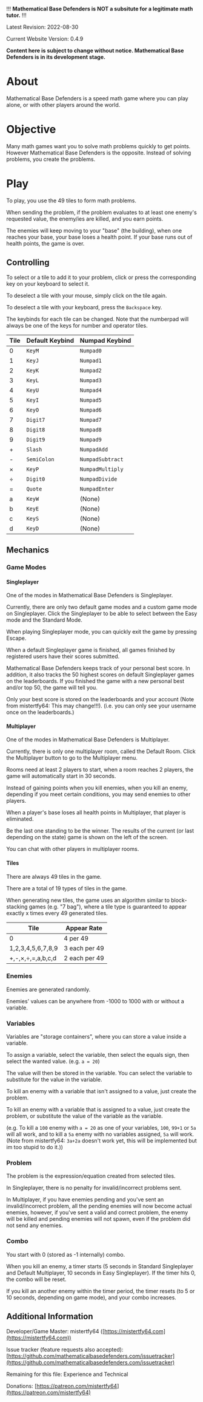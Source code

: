 !!! **Mathematical Base Defenders is NOT a subsitute for a legitimate math tutor.** !!!

Latest Revision: 2022-08-30

Current Website Version: 0.4.9

**Content here is subject to change without notice. Mathematical Base Defenders is in its development stage.**

# About
Mathematical Base Defenders is a speed math game where you can play alone, or with other players around the world.

# Objective
Many math games want you to solve math problems quickly to get points. However Mathematical Base Defenders is the opposite. Instead of solving problems, you create the problems.

# Play
To play, you use the 49 tiles to form math problems.

When sending the problem, if the problem evaluates to at least one enemy's requested value, the enemy/ies are killed, and you earn points.

The enemies will keep moving to your "base" (the building), when one reaches your base, your base loses a health point. If your base runs out of health points, the game is over.

## Controlling
To select or a tile to add it to your problem, click or press the corresponding key on your keyboard to select it.

To deselect a tile with your mouse, simply click on the tile again.

To deselect a tile with your keyboard, press the `Backspace` key.

The keybinds for each tile can be changed. Note that the numberpad will always be one of the keys for number and operator tiles.

| Tile | Default Keybind | Numpad Keybind |
| --- | --- | --- |
| 0 | `KeyM` | `Numpad0` |
| 1 | `KeyJ` | `Numpad1` |
| 2 | `KeyK` | `Numpad2` |
| 3 | `KeyL` | `Numpad3` |
| 4 | `KeyU` | `Numpad4` |
| 5 | `KeyI` | `Numpad5` |
| 6 | `KeyO` | `Numpad6` |
| 7 | `Digit7` | `Numpad7` |
| 8 | `Digit8` | `Numpad8` |
| 9 | `Digit9` | `Numpad9` |
| + | `Slash` | `NumpadAdd` |
| - | `SemiColon` | `NumpadSubtract` |
| × | `KeyP` | `NumpadMultiply` |
| ÷ | `Digit0` | `NumpadDivide` |
| = | `Quote` | `NumpadEnter` |
| a | `KeyW` | (None) |
| b | `KeyE` | (None) |
| c | `KeyS` | (None) |
| d | `KeyD` | (None) |

## Mechanics

### Game Modes

#### Singleplayer

One of the modes in Mathematical Base Defenders is Singleplayer.

Currently, there are only two default game modes and a custom game mode on Singleplayer. Click the Singleplayer to be able to select between the Easy mode and the Standard Mode.

When playing Singleplayer mode, you can quickly exit the game by pressing Escape.

When a default Singleplayer game is finished, all games finished by registered users have their scores submitted.

Mathematical Base Defenders keeps track of your personal best score. In addition, it also tracks the 50 highest scores on default Singleplayer games on the leaderboards. If you finished the game with a new personal best and/or top 50, the game will tell you.

Only your best score is stored on the leaderboards and your account (Note from mistertfy64: This may change!!!). (i.e. you can only see your username once on the leaderboards.)

#### Multiplayer

One of the modes in Mathematical Base Defenders is Multiplayer.

Currently, there is only one multiplayer room, called the Default Room. Click the Multiplayer button to go to the Multiplayer menu.

Rooms need at least 2 players to start, when a room reaches 2 players, the game will automatically start in 30 seconds.

Instead of gaining points when you kill enemies, when you kill an enemy, depending if you meet certain conditions, you may send enemies to other players.

When a player's base loses all health points in Multiplayer, that player is eliminated.

Be the last one standing to be the winner. The results of the current (or last depending on the state) game is shown on the left of the screen.

You can chat with other players in multiplayer rooms.

#### Tiles

There are always 49 tiles in the game.

There are a total of 19 types of tiles in the game.

When generating new tiles, the game uses an algorithm similar to block-stacking games (e.g. "7 bag"), where a tile type is guaranteed to appear exactly x times every 49 generated tiles.

| Tile | Appear Rate |
| --- | --- |
| 0 | 4 per 49 |
| 1,2,3,4,5,6,7,8,9 | 3 each per 49 |
| +,-,×,÷,=,a,b,c,d | 2 each per 49 |

### Enemies

Enemies are generated randomly.

Enemies' values can be anywhere from -1000 to 1000 with or without a variable.

### Variables
Variables are "storage containers", where you can store a value inside a variable.

To assign a variable, select the variable, then select the equals sign, then select the wanted value. (e.g. `a = 20`)

The value will then be stored in the variable. You can select the variable to substitute for the value in the variable.

To kill an enemy with a variable that isn't assigned to a value, just create the problem.

To kill an enemy with a variable that is assigned to a value, just create the problem, or substitute the value of the variable as the variable.

(e.g. To kill a `100` enemy with `a = 20` as one of your variables, `100`, `99+1` or `5a` will all work, and to kill a `5a` enemy with no variables assigned, `5a` will work. (Note from mistertfy64: `3a+2a` doesn't work yet, this will be implemented but im too stupid to do it.))

### Problem
The problem is the expression/equation created from selected tiles.

In Singleplayer, there is no penalty for invalid/incorrect problems sent.

In Multiplayer, if you have enemies pending and you've sent an invalid/incorrect problem, all the pending enemies will now become actual enemies, however, if you've sent a valid and correct problem, the enemy will be killed and pending enemies will not spawn, even if the problem did not send any enemies.

### Combo
You start with 0 (stored as -1 internally) combo.

When you kill an enemy, a timer starts (5 seconds in Standard Singleplayer and Default Multiplayer, 10 seconds in Easy Singleplayer). If the timer hits 0, the combo will be reset.

If you kill an another enemy within the timer period, the timer resets (to 5 or 10 seconds, depending on game mode), and your combo increases.

## Additional Information

Developer/Game Master: mistertfy64 ([https://mistertfy64.com](https://mistertfy64.com))

Issue tracker (feature requests also accepted): [https://github.com/mathematicalbasedefenders.com/issuetracker](https://github.com/mathematicalbasedefenders.com/issuetracker)

Remaining for this file: Experience and Technical

Donations: [https://patreon.com/mistertfy64](https://patreon.com/mistertfy64)
